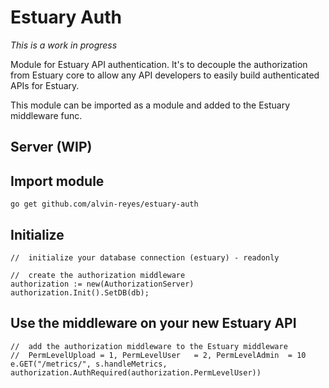 # Estuary Auth

*This is a work in progress*

Module for Estuary API authentication. It's to decouple the authorization from Estuary core to allow any API developers to
easily build authenticated APIs for Estuary.

This module can be imported as a module and added to the Estuary middleware func. 

## Server (WIP)

## Import module
```
go get github.com/alvin-reyes/estuary-auth
```

## Initialize
```
//  initialize your database connection (estuary) - readonly

//  create the authorization middleware
authorization := new(AuthorizationServer)
authorization.Init().SetDB(db);

```

## Use the middleware on your new Estuary API
```
//  add the authorization middleware to the Estuary middleware
//  PermLevelUpload = 1, PermLevelUser   = 2, PermLevelAdmin  = 10
e.GET("/metrics/", s.handleMetrics, authorization.AuthRequired(authorization.PermLevelUser))
```

